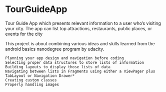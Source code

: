# TourGuideApp

Tour Guide App which presents relevant information to a user who’s visiting your city. The app can list top attractions, 
restaurants, public places, or events for the city

This project is about combining various ideas and skills learned from the android basics nanodegree program by udacity.

    Planning your app design and navigation before coding
    Selecting proper data structures to store lists of information
    Building layouts to display those lists of data
    Navigating between lists in Fragments using either a ViewPager plus TabLayout or Navigation Drawer*
    Creating custom classes
    Properly handling images 
